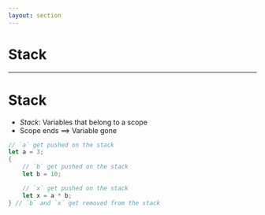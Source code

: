 ```yaml
---
layout: section
---
```


# Stack

---

# Stack

- *Stack*: Variables that belong to a scope
- Scope ends $\implies$ Variable gone

```rust
// `a` get pushed on the stack
let a = 3;
{
    // `b` get pushed on the stack
    let b = 10;

    // `x` get pushed on the stack
    let x = a * b;
} // `b` and `x` get removed from the stack
```
